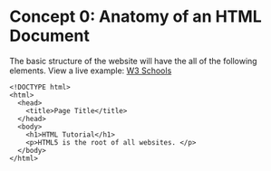 # Concept 0: Anatomy of an HTML Document

The basic structure of the website will have the all of the following elements.
View a live example: [W3 Schools](https://w3schools.com)

```
<!DOCTYPE html>
<html>
  <head>
    <title>Page Title</title>
  </head>
  <body>
    <h1>HTML Tutorial</h1>
    <p>HTML5 is the root of all websites. </p>
  </body>
</html>

```
